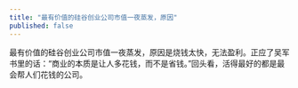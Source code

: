 ```yaml
---
title: "最有价值的硅谷创业公司市值一夜蒸发，原因"
published: false
---
```

最有价值的硅谷创业公司市值一夜蒸发，原因是烧钱太快，无法盈利。正应了吴军书里的话：“商业的本质是让人多花钱，而不是省钱。”回头看，活得最好的都是最会帮人们花钱的公司。

